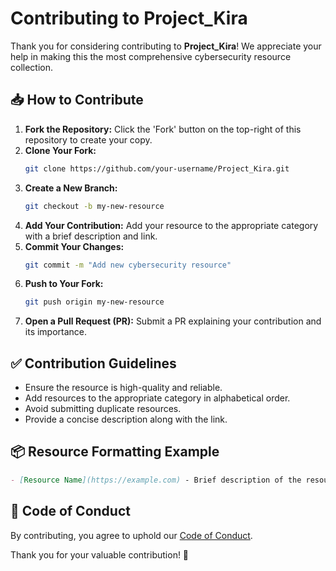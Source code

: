 # Contributing to Project_Kira

Thank you for considering contributing to **Project_Kira**! We appreciate your help in making this the most comprehensive cybersecurity resource collection.

## 📥 How to Contribute

1. **Fork the Repository:** Click the 'Fork' button on the top-right of this repository to create your copy.
2. **Clone Your Fork:**
   ```bash
   git clone https://github.com/your-username/Project_Kira.git
   ```
3. **Create a New Branch:**
   ```bash
   git checkout -b my-new-resource
   ```
4. **Add Your Contribution:** Add your resource to the appropriate category with a brief description and link.
5. **Commit Your Changes:**
   ```bash
   git commit -m "Add new cybersecurity resource"
   ```
6. **Push to Your Fork:**
   ```bash
   git push origin my-new-resource
   ```
7. **Open a Pull Request (PR):** Submit a PR explaining your contribution and its importance.

## ✅ Contribution Guidelines

- Ensure the resource is high-quality and reliable.
- Add resources to the appropriate category in alphabetical order.
- Avoid submitting duplicate resources.
- Provide a concise description along with the link.

## 📦 Resource Formatting Example

```markdown
- [Resource Name](https://example.com) - Brief description of the resource.
```

## 🤝 Code of Conduct
By contributing, you agree to uphold our [Code of Conduct](./CODE_OF_CONDUCT.md).

Thank you for your valuable contribution! 🎯


